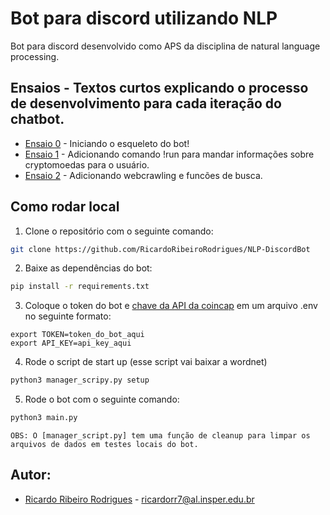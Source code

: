 # Bot para discord utilizando NLP
Bot para discord desenvolvido como APS da disciplina de natural language processing.

## Ensaios - Textos curtos explicando o processo de desenvolvimento para cada iteração do chatbot.
- [Ensaio 0](https://github.com/RicardoRibeiroRodrigues/NLP-DiscordBot/blob/main/ensaios/ensaio_0.md) - Iniciando o esqueleto do bot!
- [Ensaio 1](https://github.com/RicardoRibeiroRodrigues/NLP-DiscordBot/blob/main/ensaios/ensaio_1.md) - Adicionando comando !run para mandar informações sobre cryptomoedas para o usuário.
- [Ensaio 2](https://github.com/RicardoRibeiroRodrigues/NLP-DiscordBot/blob/main/ensaios/ensaio_2.md) - Adicionando webcrawling e funcões de busca.

## Como rodar local
1. Clone o repositório com o seguinte comando:
```sh 
git clone https://github.com/RicardoRibeiroRodrigues/NLP-DiscordBot
```
2. Baixe as dependências do bot:
```sh 
pip install -r requirements.txt
```
3. Coloque o token do bot e [chave da API da coincap](https://coincap.io/api-key) em um arquivo .env no seguinte formato:
```.env
export TOKEN=token_do_bot_aqui
export API_KEY=api_key_aqui
```
4. Rode o script de start up (esse script vai baixar a wordnet)
```sh
python3 manager_scripy.py setup
```
5. Rode o bot com o seguinte comando:
```sh 
python3 main.py
```

```OBS: O [manager_script.py] tem uma função de cleanup para limpar os arquivos de dados em testes locais do bot.```

## Autor:
- [Ricardo Ribeiro Rodrigues](https://github.com/RicardoRibeiroRodrigues) - ricardorr7@al.insper.edu.br

